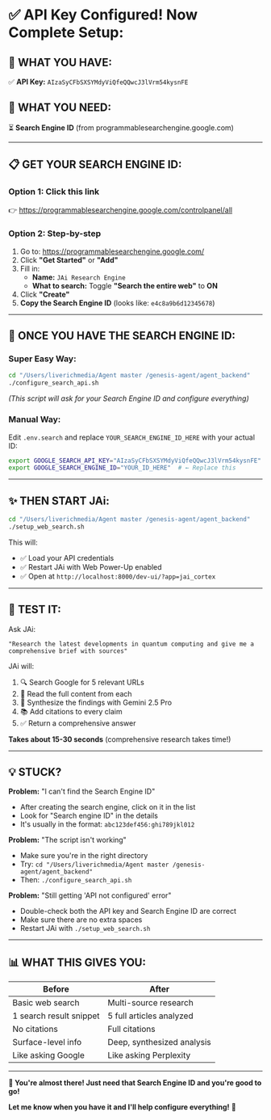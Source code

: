 # ✅ API Key Configured! Now Complete Setup:

## 🔑 **WHAT YOU HAVE:**
✅ **API Key:** `AIzaSyCFbSXSYMdyViQfeQQwcJ3lVrm54kysnFE`

## 🎯 **WHAT YOU NEED:**
⏳ **Search Engine ID** (from programmablesearchengine.google.com)

---

## 📋 **GET YOUR SEARCH ENGINE ID:**

### **Option 1: Click this link**
👉 https://programmablesearchengine.google.com/controlpanel/all

### **Option 2: Step-by-step**
1. Go to: https://programmablesearchengine.google.com/
2. Click **"Get Started"** or **"Add"**
3. Fill in:
   - **Name:** `JAi Research Engine`
   - **What to search:** Toggle **"Search the entire web"** to **ON**
4. Click **"Create"**
5. **Copy the Search Engine ID** (looks like: `e4c8a9b6d12345678`)

---

## 🚀 **ONCE YOU HAVE THE SEARCH ENGINE ID:**

### **Super Easy Way:**
```bash
cd "/Users/liverichmedia/Agent master /genesis-agent/agent_backend"
./configure_search_api.sh
```
*(This script will ask for your Search Engine ID and configure everything)*

### **Manual Way:**
Edit `.env.search` and replace `YOUR_SEARCH_ENGINE_ID_HERE` with your actual ID:

```bash
export GOOGLE_SEARCH_API_KEY="AIzaSyCFbSXSYMdyViQfeQQwcJ3lVrm54kysnFE"
export GOOGLE_SEARCH_ENGINE_ID="YOUR_ID_HERE"  # ← Replace this
```

---

## ✨ **THEN START JAi:**

```bash
cd "/Users/liverichmedia/Agent master /genesis-agent/agent_backend"
./setup_web_search.sh
```

This will:
- ✅ Load your API credentials
- ✅ Restart JAi with Web Power-Up enabled
- ✅ Open at `http://localhost:8000/dev-ui/?app=jai_cortex`

---

## 🧪 **TEST IT:**

Ask JAi:
```
"Research the latest developments in quantum computing and give me a comprehensive brief with sources"
```

JAi will:
1. 🔍 Search Google for 5 relevant URLs
2. 📖 Read the full content from each
3. 🧠 Synthesize the findings with Gemini 2.5 Pro
4. 📚 Add citations to every claim
5. ✅ Return a comprehensive answer

**Takes about 15-30 seconds** (comprehensive research takes time!)

---

## 💡 **STUCK?**

**Problem:** "I can't find the Search Engine ID"
- After creating the search engine, click on it in the list
- Look for "Search engine ID" in the details
- It's usually in the format: `abc123def456:ghi789jkl012`

**Problem:** "The script isn't working"
- Make sure you're in the right directory
- Try: `cd "/Users/liverichmedia/Agent master /genesis-agent/agent_backend"`
- Then: `./configure_search_api.sh`

**Problem:** "Still getting 'API not configured' error"
- Double-check both the API key and Search Engine ID are correct
- Make sure there are no extra spaces
- Restart JAi with `./setup_web_search.sh`

---

## 📊 **WHAT THIS GIVES YOU:**

| Before | After |
|--------|-------|
| Basic web search | Multi-source research |
| 1 search result snippet | 5 full articles analyzed |
| No citations | Full citations |
| Surface-level info | Deep, synthesized analysis |
| Like asking Google | Like asking Perplexity |

---

**🎉 You're almost there! Just need that Search Engine ID and you're good to go!**

**Let me know when you have it and I'll help configure everything!** 🚀

